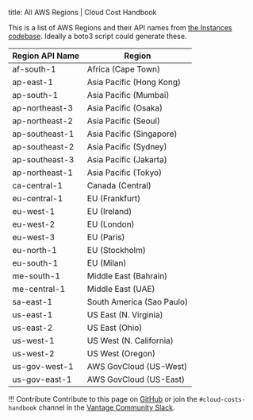 title: All AWS Regions | Cloud Cost Handbook

This is a list of AWS Regions and their API names from [the Instances codebase](https://github.com/vantage-sh/ec2instances.info). Ideally a boto3 script could generate these.

| Region API Name | Region |
| - | - |
| af-south-1 | Africa (Cape Town) |
| ap-east-1 | Asia Pacific (Hong Kong) |
| ap-south-1 | Asia Pacific (Mumbai) |
| ap-northeast-3 | Asia Pacific (Osaka) |
| ap-northeast-2 | Asia Pacific (Seoul) |
| ap-southeast-1 | Asia Pacific (Singapore) |
| ap-southeast-2 | Asia Pacific (Sydney) |
| ap-southeast-3 | Asia Pacific (Jakarta) |
| ap-northeast-1 | Asia Pacific (Tokyo) |
| ca-central-1 | Canada (Central) |
| eu-central-1 | EU (Frankfurt) |
| eu-west-1 | EU (Ireland) |
| eu-west-2 | EU (London) |
| eu-west-3 | EU (Paris) |
| eu-north-1 | EU (Stockholm) |
| eu-south-1 | EU (Milan) |
| me-south-1 | Middle East (Bahrain) |
| me-central-1 | Middle East (UAE) |
| sa-east-1 | South America (Sao Paulo) |
| us-east-1 | US East (N. Virginia) |
| us-east-2 | US East (Ohio) |
| us-west-1 | US West (N. California) |
| us-west-2 | US West (Oregon) |
| us-gov-west-1 | AWS GovCloud (US-West) |
| us-gov-east-1 | AWS GovCloud (US-East) |


!!! Contribute
Contribute to this page on [GitHub](https://github.com/vantage-sh/handbook) or join the `#cloud-costs-handbook` channel in the [Vantage Community Slack](https://join.slack.com/t/vantagecommunity/shared_invite/zt-1szz6puz7-zRuJ8J4OJIiBFlcTobYZXA).